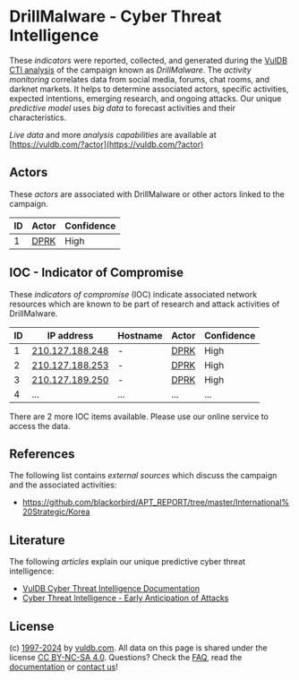 # DrillMalware - Cyber Threat Intelligence

These _indicators_ were reported, collected, and generated during the [VulDB CTI analysis](https://vuldb.com/?kb.cti) of the campaign known as _DrillMalware_. The _activity monitoring_ correlates data from social media, forums, chat rooms, and darknet markets. It helps to determine associated actors, specific activities, expected intentions, emerging research, and ongoing attacks. Our unique _predictive model_ uses _big data_ to forecast activities and their characteristics.

_Live data_ and more _analysis capabilities_ are available at [https://vuldb.com/?actor](https://vuldb.com/?actor)

## Actors

These _actors_ are associated with DrillMalware or other actors linked to the campaign.

ID | Actor | Confidence
-- | ----- | ----------
1 | [DPRK](https://vuldb.com/?actor.dprk) | High

## IOC - Indicator of Compromise

These _indicators of compromise_ (IOC) indicate associated network resources which are known to be part of research and attack activities of DrillMalware.

ID | IP address | Hostname | Actor | Confidence
-- | ---------- | -------- | ----- | ----------
1 | [210.127.188.248](https://vuldb.com/?ip.210.127.188.248) | - | [DPRK](https://vuldb.com/?actor.dprk) | High
2 | [210.127.188.253](https://vuldb.com/?ip.210.127.188.253) | - | [DPRK](https://vuldb.com/?actor.dprk) | High
3 | [210.127.189.250](https://vuldb.com/?ip.210.127.189.250) | - | [DPRK](https://vuldb.com/?actor.dprk) | High
4 | ... | ... | ... | ...

There are 2 more IOC items available. Please use our online service to access the data.

## References

The following list contains _external sources_ which discuss the campaign and the associated activities:

* https://github.com/blackorbird/APT_REPORT/tree/master/International%20Strategic/Korea

## Literature

The following _articles_ explain our unique predictive cyber threat intelligence:

* [VulDB Cyber Threat Intelligence Documentation](https://vuldb.com/?kb.cti)
* [Cyber Threat Intelligence - Early Anticipation of Attacks](https://www.scip.ch/en/?labs.20201022)

## License

(c) [1997-2024](https://vuldb.com/?kb.changelog) by [vuldb.com](https://vuldb.com/?kb.about). All data on this page is shared under the license [CC BY-NC-SA 4.0](https://creativecommons.org/licenses/by-nc-sa/4.0/). Questions? Check the [FAQ](https://vuldb.com/?kb.faq), read the [documentation](https://vuldb.com/?kb) or [contact us](https://vuldb.com/?contact)!
